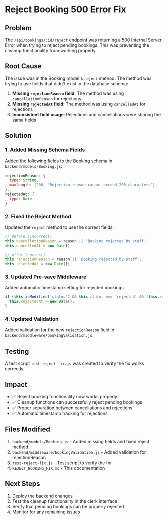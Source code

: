 # Reject Booking 500 Error Fix

## Problem
The `/api/bookings/:id/reject` endpoint was returning a 500 Internal Server Error when trying to reject pending bookings. This was preventing the cleanup functionality from working properly.

## Root Cause
The issue was in the Booking model's `reject` method. The method was trying to use fields that didn't exist in the database schema:

1. **Missing `rejectionReason` field**: The method was using `cancellationReason` for rejections
2. **Missing `rejectedAt` field**: The method was using `cancelledAt` for rejections
3. **Inconsistent field usage**: Rejections and cancellations were sharing the same fields

## Solution

### 1. Added Missing Schema Fields
Added the following fields to the Booking schema in `backend/models/Booking.js`:

```javascript
rejectionReason: {
  type: String,
  maxlength: [200, 'Rejection reason cannot exceed 200 characters']
},
rejectedAt: {
  type: Date
}
```

### 2. Fixed the Reject Method
Updated the `reject` method to use the correct fields:

```javascript
// Before (incorrect)
this.cancellationReason = reason || 'Booking rejected by staff';
this.cancelledAt = new Date();

// After (correct)
this.rejectionReason = reason || 'Booking rejected by staff';
this.rejectedAt = new Date();
```

### 3. Updated Pre-save Middleware
Added automatic timestamp setting for rejected bookings:

```javascript
if (this.isModified('status') && this.status === 'rejected' && !this.rejectedAt) {
  this.rejectedAt = new Date();
}
```

### 4. Updated Validation
Added validation for the new `rejectionReason` field in `backend/middleware/bookingValidation.js`.

## Testing
A test script `test-reject-fix.js` was created to verify the fix works correctly.

## Impact
- ✅ Reject booking functionality now works properly
- ✅ Cleanup functions can successfully reject pending bookings
- ✅ Proper separation between cancellations and rejections
- ✅ Automatic timestamp tracking for rejections

## Files Modified
1. `backend/models/Booking.js` - Added missing fields and fixed reject method
2. `backend/middleware/bookingValidation.js` - Added validation for rejectionReason
3. `test-reject-fix.js` - Test script to verify the fix
4. `REJECT_BOOKING_FIX.md` - This documentation

## Next Steps
1. Deploy the backend changes
2. Test the cleanup functionality in the clerk interface
3. Verify that pending bookings can be properly rejected
4. Monitor for any remaining issues 
